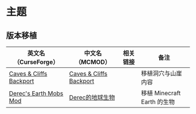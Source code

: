 # 主题

## 版本移植

| 英文名（CurseForge）                                                                              | 中文名（MCMOD）                                                 | 相关链接 | 备注                        |
| ------------------------------------------------------------------------------------------------- | --------------------------------------------------------------- | -------- | --------------------------- |
| [Caves & Cliffs Backport](https://www.curseforge.com/minecraft/mc-mods/caves-and-cliffs-backport) | [Caves & Cliffs Backport](https://www.mcmod.cn/class/4494.html) |          | 移植洞穴与山崖内容          |
| [Derec's Earth Mobs Mod](https://www.curseforge.com/minecraft/mc-mods/minecraft-earth-mod)        | [Derec的地球生物](https://www.mcmod.cn/class/3891.html)         |          | 移植 Minecraft Earth 的生物 |

